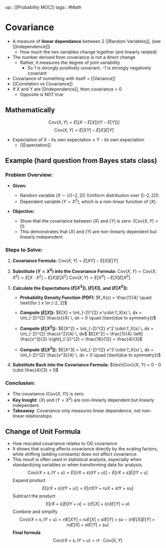 up:: [[Probability MOC]]
tags:: #Math
# Covariance
- A measure of **linear dependance** between 2 [[Random Variables]], (see [[Independence]])
	- How much the two variables change together (are linearly related)
- The number derived from covariance is not a direct change
	- Rather, it measures the degree of joint variability
		- So 1 is strongly positively covariant, -1 is strongly negatively covariant
- Covariance of something with itself = [[Variance]]
- [[Correlation vs Covariance]]
- If X and Y are [[Independence]], then covariance = 0
	- Opposite is NOT true
## Mathematically
$$\text{Cov}(X, Y) = E[(X - E[X])(Y - E[Y])]$$
$$\text{Cov}(X, Y) = E[XY] - E[X]E[Y]$$
- Expectation of X - its own expectation $\times$ Y - its own expectation
	- [[Expectation]]







## Example (hard question from Bayes stats class)
### Problem Overview:
- **Given:**
  - Random variable $( X \sim U(-2, 2) )$ (Uniform distribution over $([-2, 2]))$.
  - Dependent variable $( Y = X^2 )$, which is a non-linear function of $( X )$.
  
- **Objective:**
  - Show that the covariance between $( X )$ and $( Y )$ is zero: $( \text{Cov}(X, Y) = 0 )$.
  - This demonstrates that $( X )$ and $( Y )$ are non-linearly dependent but linearly independent.
### Steps to Solve:
1. **Covariance Formula:**
   $\text{Cov}(X, Y) = E[XY] - E[X]E[Y]$

2. **Substitute $( Y = X^2 )$ into the Covariance Formula:**
   $\text{Cov}(X, Y) = \text{Cov}(X, X^2) = E[X \cdot X^2] - E[X]E[X^2]$
	 $\text{Cov}(X, Y) = E[X^3] - E[X]E[X^2]$

3. **Calculate the Expectations $( E[X^3] ), ( E[X] )$, and $( E[X^2] )$:**

   - **Probability Density Function (PDF):**
     $f_X(x) = \frac{1}{4} \quad \text{for } x \in [-2, 2]$

   - **Compute $( E[X] )$:**
     $E[X] = \int_{-2}^{2} x \cdot f_X(x) \, dx = \int_{-2}^{2} \frac{x}{4} \, dx = 0 \quad (\text{due to symmetry})$

   - **Compute $( E[X^2] )$:**
     $E[X^2] = \int_{-2}^{2} x^2 \cdot f_X(x) \, dx = \int_{-2}^{2} \frac{x^2}{4} \, dx$
     $E[X^2] = \frac{1}{4} \left[ \frac{x^3}{3} \right]_{-2}^{2} = \frac{16}{12} = \frac{4}{3}$

   - **Compute $( E[X^3] )$:**
     $E[X^3] = \int_{-2}^{2} x^3 \cdot f_X(x) \, dx = \int_{-2}^{2} \frac{x^3}{4} \, dx = 0 \quad (\text{due to symmetry})$

4. **Substitute Back into the Covariance Formula:**
   $\text{Cov}(X, Y) = 0 - 0 \cdot \frac{4}{3} = 0$
### Conclusion:
- The covariance $( \text{Cov}(X, Y) )$ is zero.
- **Key Insight**: $( X )$ and $( Y = X^2 )$ are non-linearly dependent but linearly independent.
- **Takeaway**: Covariance only measures linear dependence, not non-linear relationships.


## Change of Unit Formula
- How rescaled covariance relates to OG covariance
- It shows that scaling affects covariance directly by the scaling factors, while shifting (adding constants) does not affect covariance. 
- This result is often used in statistical analysis, especially when standardizing variables or when transforming data for analysis.
$$\text{Cov}(rX + s, tY + u) = E[(rX + s)(tY + u)] - E[rX + s]E[tY + u]$$
Expand product
$$E[(rX + s)(tY + u)] = E[rtXY + ruX + stY + su]$$
Subtract the product
$$E[rX + s]E[tY + u] = (rE[X] + s)(tE[Y] + u)$$
Combine and simplify
$$\text{Cov}(rX + s, tY + u) = rtE[XY] + ruE[X] + stE[Y] + su - \left(rtE[X]E[Y] + ruE[X] + stE[Y] + su\right)$$
**Final formula**
$$\text{Cov}(rX + s, tY + u) = rt \cdot \text{Cov}(X, Y)$$
